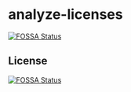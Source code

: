 # analyze-licenses
[![FOSSA Status](https://app.fossa.io/api/projects/git%2Bgithub.com%2Fericpai%2Fanalyze-licenses.svg?type=shield)](https://app.fossa.io/projects/git%2Bgithub.com%2Fericpai%2Fanalyze-licenses?ref=badge_shield)



## License
[![FOSSA Status](https://app.fossa.io/api/projects/git%2Bgithub.com%2Fericpai%2Fanalyze-licenses.svg?type=large)](https://app.fossa.io/projects/git%2Bgithub.com%2Fericpai%2Fanalyze-licenses?ref=badge_large)